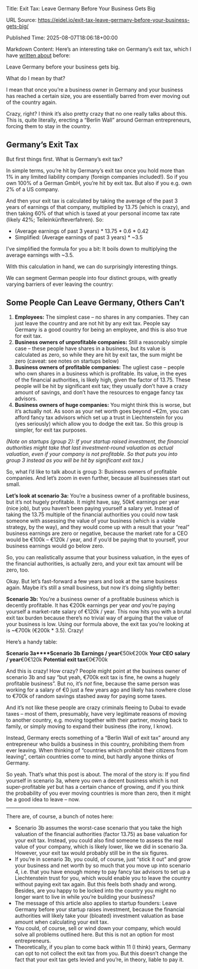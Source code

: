 Title: Exit Tax: Leave Germany Before Your Business Gets Big

URL Source: https://eidel.io/exit-tax-leave-germany-before-your-business-gets-big/

Published Time: 2025-08-07T18:06:18+00:00

Markdown Content:
Here’s an interesting take on Germany’s exit tax, which I have [written about](https://eidel.io/notes-and-hacks-on-germanys-exit-tax/) before:

Leave Germany before your business gets big.

What do I mean by that?

I mean that once you’re a business owner in Germany and your business has reached a certain size, you are essentially barred from ever moving out of the country again.

Crazy, right? I think it’s also pretty crazy that no one really talks about this. This is, quite literally, erecting a “Berlin Wall” around German entrepreneurs, forcing them to stay in the country.

Germany’s Exit Tax
------------------

But first things first. What is Germany’s exit tax?

In simple terms, you’re hit by Germany’s exit tax once you hold more than 1% in any limited liability company (foreign companies included!). So if you own 100% of a German GmbH, you’re hit by exit tax. But also if you e.g. own 2% of a US company.

And then your exit tax is calculated by taking the average of the past 3 years of earnings of that company, multiplied by 13.75 (which is crazy), and then taking 60% of that which is taxed at your personal income tax rate (likely 42%; Teileinkünfteverfahren). So:

*   (Average earnings of past 3 years) * 13.75 * 0.6 * 0.42
*   Simplified: (Average earnings of past 3 years) * ~3.5

I’ve simplified the formula for you a bit: It boils down to multiplying the average earnings with ~3.5.

With this calculation in hand, we can do surprisingly interesting things.

We can segment German people into four distinct groups, with greatly varying barriers of ever leaving the country:

Some People Can Leave Germany, Others Can’t
-------------------------------------------

1.   **Employees:** The simplest case – no shares in any companies. They can just leave the country and are not hit by any exit tax. People say Germany is a good country for being an employee, and this is also true for exit tax.
2.   **Business owners of unprofitable companies:** Still a reasonably simple case – these people have shares in a business, but its value is calculated as zero, so while they are hit by exit tax, the sum might be zero (caveat: see notes on startups below)
3.   **Business owners of profitable companies:** The ugliest case – people who own shares in a business which is profitable. Its value, in the eyes of the financial authorities, is likely high, given the factor of 13.75. These people will be hit by significant exit tax; they usually don’t have a crazy amount of savings, and don’t have the resources to engage fancy tax advisors.
4.   **Business owners of huge companies:** You might think this is worse, but it’s actually not. As soon as your net worth goes beyond ~€2m, you can afford fancy tax advisors which set up a trust in Liechtenstein for you (yes seriously) which allow you to dodge the exit tax. So this group is simpler, for exit tax purposes.

_(Note on startups (group 2): If your startup raised investment, the financial authorities might take that last investment-round valuation as actual valuation, even if your company is not profitable. So that puts you into group 3 instead as you will be hit by significant exit tax.)_

So, what I’d like to talk about is group 3: Business owners of profitable companies. And let’s zoom in even further, because all businesses start out small.

**Let’s look at scenario 3a:** You’re a business owner of a profitable business, but it’s not hugely profitable. It might have, say, 50k€ earnings per year (nice job), but you haven’t been paying yourself a salary yet. Instead of taking the 13.75 multiple of the financial authorities you could now task someone with assessing the value of your business (which is a viable strategy, by the way), and they would come up with a result that your “real” business earnings are zero or negative, because the market rate for a CEO would be €100k – €120k / year, and if you’d be paying that to yourself, your business earnings would go below zero.

So, you can realistically assume that your business valuation, in the eyes of the financial authorities, is actually zero, and your exit tax amount will be zero, too.

Okay. But let’s fast-forward a few years and look at the same business again. Maybe it’s still a small business, but now it’s doing slightly better:

**Scenario 3b:** You’re a business owner of a profitable business which is decently profitable. It has €200k earnings per year _and_ you’re paying yourself a market-rate salary of €120k / year. This now hits you with a brutal exit tax burden because there’s no trivial way of arguing that the value of your business is low. Using our formula above, the exit tax you’re looking at is ~€700k (€200k * 3.5). Crazy!

Here’s a handy table:

**Scenario 3a****Scenario 3b**
**Earnings / year**€50k€200k
**Your CEO salary / year**€0€120k
**Potential exit tax**€0€700k

And this is crazy! How crazy? People might point at the business owner of scenario 3b and say “but yeah, €700k exit tax is fine, he owns a hugely profitable business”. But no, it’s _not_ fine, because the same person was working for a salary of €0 just a few years ago and likely has nowhere close to €700k of random savings stashed away for paying some taxes.

And it’s not like these people are crazy criminals fleeing to Dubai to evade taxes – most of them, presumably, have very legitimate reasons of moving to another country, e.g. moving together with their partner, moving back to family, or simply moving to expand their business (the irony, I know).

Instead, Germany erects something of a “Berlin Wall of exit tax” around any entrepreneur who builds a business in this country, prohibiting them from ever leaving. When thinking of “countries which prohibit their citizens from leaving”, certain countries come to mind, but hardly anyone thinks of Germany.

So yeah. That’s what this post is about. The moral of the story is: If you find yourself in scenario 3a, where you own a decent business which is not super-profitable _yet_ but has a certain chance of growing, _and_ if you think the probability of you ever moving countries is more than zero, then it might be a good idea to leave – now.

* * *

There are, of course, a bunch of notes here:

*   Scenario 3b assumes the worst-case scenario that you take the high valuation of the financial authorities (factor 13.75) as base valuation for your exit tax. Instead, you could also find someone to assess the real value of your company, which is likely lower, like we did in scenario 3a. However, your exit tax would probably still be in the six figures.
*   If you’re in scenario 3b, you could, of course, just “stick it out” and grow your business and net worth by so much that you move up into scenario 4, i.e. that you have enough money to pay fancy tax advisors to set up a Liechtenstein trust for you, which would enable you to leave the country without paying exit tax again. But this feels both shady and wrong. Besides, are you happy to be locked into the country you might no longer want to live in while you’re building your business?
*   The message of this article also applies to startup founders: Leave Germany before your startup raises investment, because the financial authorities will likely take your (bloated) investment valuation as base amount when calculating your exit tax.
*   You could, of course, sell or wind down your company, which would solve all problems outlined here. But this is not an option for most entrepreneurs.
*   Theoretically, if you plan to come back within 11 (I think) years, Germany can opt to not collect the exit tax from you. But this doesn’t change the fact that your exit tax gets levied and you’re, in theory, liable to pay it.